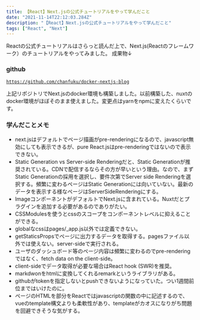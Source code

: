```yaml
---
title: 【React】Next.jsの公式チュートリアルをやって学んだこと
date: "2021-11-14T22:12:03.284Z"
description: "【React】Next.jsの公式チュートリアルをやって学んだこと"
tags: ["React", "Next"]
---
```


Reactの公式チュートリアルはさらっと読んだ上で、Next.js(Reactのフレームワーク）のチュートリアルをやってみました。
成果物↓

### github
<a href="https://github.com/chanfuku/docker-nextjs-blog" target="_blank">`https://github.com/chanfuku/docker-nextjs-blog`</a>

上記リポジトリでNext.jsのdocker環境も構築しました。以前構築した、nuxtのdocker環境がほぼそのまま使えました。変更点はyarnをnpmに変えたくらいです。

### 学んだことメモ
* next.jsはデフォルトでページ描画がpre-renderingになるので、javascript無効にしても表示できるが、pure React.jsはpre-renderingではないので表示できない。
* Static Generation vs Server-side Renderingだと、Static Generationが推奨されている。CDNで配信するならその方が早いという理由。なので、まずStatic Generationの採用を選択し、要件次第でServer side Renderingを選択する。頻繁に変わるページはStatic Generationには向いていない。最新のデータを表示する様なページはServerSideRenderingにする。
* ImageコンポーネントがデフォルトでNext.jsに含まれている。Nuxtだとプラグインを追加する必要があるのでありがたい。
* CSSModulesを使うとcssのスコープをコンポーネントレベルに抑えることができる。
* globalなcssはpages/_app.js以外では定義できない。
* getStaticsPropsでページに出力するデータを取得する。pagesファイル以外では使えない。server-sideで実行される。
* ユーザのダッシュボード等のページ内容は頻繁に変わるのでpre-renderingではなく、fetch data on the client-side。
* client-sideでデータ取得が必要な場合はReact hook (SWR)を推奨。
* markdwonをhtmlに変換してくれるremarkというライブラリがある。
* githubがtokenを指定しないとpushできないようになっていた。つい1週間前位まではいけたのに。
* ページのHTMLを部分をReactではjavascriptの関数の中に記述するので、vueのtemplate構文よりも柔軟性があり、templateがカオスになりがち問題を回避できそうな気がする。
